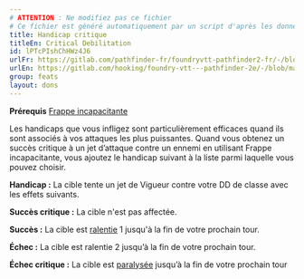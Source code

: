 ```yaml
---
# ATTENTION : Ne modifiez pas ce fichier
# Ce fichier est généré automatiquement par un script d'après les données du module Foundry VTT officiel et de sa traduction
title: Handicap critique
titleEn: Critical Debilitation
id: lPTcPIshChHWz4J6
urlFr: https://gitlab.com/pathfinder-fr/foundryvtt-pathfinder2-fr/-/blob/master/data/feats/lPTcPIshChHWz4J6.htm
urlEn: https://gitlab.com/hooking/foundry-vtt---pathfinder-2e/-/blob/master/packs/data/feats.db/critical-debilitation.json
group: feats
layout: dons
---
```

**Prérequis** [Frappe incapacitante](../actions/frappe-incapacitante.md)

Les handicaps que vous infligez sont particulièrement efficaces quand ils sont associés à vos attaques les plus puissantes. Quand vous obtenez un succès critique à un jet d’attaque contre un ennemi en utilisant Frappe incapacitante, vous ajoutez le handicap suivant à la liste parmi laquelle vous pouvez choisir.

**Handicap :** La cible tente un jet de Vigueur contre votre DD de classe avec les effets suivants.

**Succès critique :** La cible n'est pas affectée.

**Succès :** La cible est [ralentie](../conditions/ralenti.md) 1 jusqu'à la fin de votre prochain tour.

**Échec :**  La cible est ralentie 2 jusqu’à la fin de votre prochain tour.

**Échec critique :** La cible est [paralysée](../conditions/paralysé.md) jusqu’à la fin de votre prochain tour


